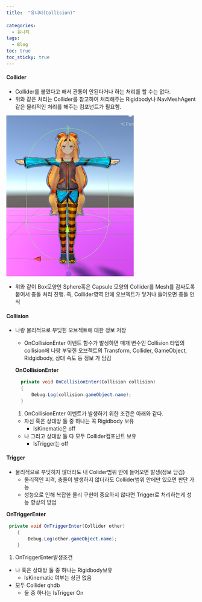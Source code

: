 ```yaml
---
title:  "유니티(Collision)"

categories:
  - 유니티
tags:
  - Blog
toc: true
toc_sticky: true
---
```



#### Collider
- Collider를 붙였다고 해서 관통이 안된다거나 하는 처리를 할 수는 없다. 
- 위와 같은 처리는 Collider를 참고하여 처리해주는 Rigidbody나 NavMeshAgent같은 물리적인 처리를 해주는 컴포넌트가 필요함.

![GitHub Logo](/image/Collider.png)

- 위와 같이 Box모양인 Sphere혹은 Capsule 모양의 Collider를 Mesh를 감싸도록 붙여서 충돌 처리 진행. 즉, Collider영역 안에 오브젝트가 닿거나 들어오면 충돌 인식

#### Collision

- 나랑 물리적으로 부딪힌 오브젝트에 대한 정보 저장
  * OnCollisionEnter 이벤트 함수가 발생하면 매개 변수인 Collision 타입의  collision에 나랑 부딪힌 오브젝트의 Transform, Collider, GameObject, Ridgidbody, 상대 속도 등 정보 가 담김

  **OnCollisionEnter**
  ```java
    private void OnCollisionEnter(Collision collision)
    {
        Debug.Log(collision.gameObject.name);
    }
  ```

  1. OnCollisionEnter 이벤트가 발생하기 위한 조건은 아래와 같다.
    - 자신 혹은 상대방 둘 중 하나는 꼭 Rigidbody 보유
      + IsKinematic은 off
    - 나 그리고 상대방 둘 다 모두 Collider컴포넌트 보유
      + IsTrigger는 off

#### Trigger
- 물리적으로 부딪히지 않더라도 내 Colider범위 안에 들어오면 발생(정보 담김)
  + 물리적인 피격, 충돌이 발생하지 않더라도 Collider범위 안에만 있으면 판단 가능
  + 성능으로 인해 복잡한 물리 구현이 중요하지 않다면 Trigger로 처리하는게 성능 향상의 방법

**OnTriggerEnter**
```java
 private void OnTriggerEnter(Collider other)
    {
        Debug.Log(other.gameObject.name);
    }
```
1. OnTriggerEnter발생조건
  - 나 혹은 상대방 둘 중 하나는 Rigidbody보유
    + IsKinematic 여부는 상관 없음
  - 모두 Collider qhdb
    + 둘 중 하나는 IsTrigger On
